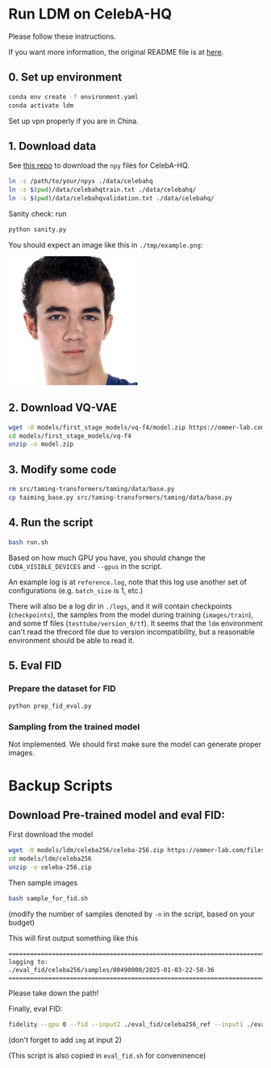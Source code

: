 # Run LDM on CelebA-HQ

Please follow these instructions.

If you want more information, the original README file is at [here](./old_README.md).

## 0. Set up environment

```bash
conda env create -f environment.yaml
conda activate ldm
```

Set up vpn properly if you are in China.

## 1. Download data

See [this repo](https://github.com/Hope7Happiness/CelebA_HQ_Download) to download the `npy` files for CelebA-HQ.

```bash
ln -s /path/to/your/npys ./data/celebahq
ln -s $(pwd)/data/celebahqtrain.txt ./data/celebahq/
ln -s $(pwd)/data/celebahqvalidation.txt ./data/celebahq/
```

Sanity check: run

```bash
python sanity.py
```

You should expect an image like this in `./tmp/example.png`:

<img src="./assets/celeba_sanity.png" width="256">

## 2. Download VQ-VAE

```bash
wget -O models/first_stage_models/vq-f4/model.zip https://ommer-lab.com/files/latent-diffusion/vq-f4.zip
cd models/first_stage_models/vq-f4
unzip -o model.zip
```

## 3. Modify some code

```bash
rm src/taming-transformers/taming/data/base.py
cp taiming_base.py src/taming-transformers/taming/data/base.py
```

## 4. Run the script

```bash
bash run.sh
```

Based on how much GPU you have, you should change the `CUDA_VISIBLE_DEVICES` and `--gpus` in the script.

An example log is at `reference.log`, note that this log use another set of configurations (e.g. `batch_size` is 1, etc.)

There will also be a log dir in `./logs`, and it will contain checkpoints (`checkpoints`), the samples from the model during training (`images/train`), and some tf files (`testtube/version_0/tf`). It seems that the `ldm` environment can't read the tfrecord file due to version incompatibility, but a reasonable environment should be able to read it.

## 5. Eval FID

### Prepare the dataset for FID

```bash
python prep_fid_eval.py
```

### Sampling from the trained model

Not implemented. We should first make sure the model can generate proper images.

# Backup Scripts

## Download Pre-trained model and eval FID:

First download the model

```bash
wget -O models/ldm/celeba256/celeba-256.zip https://ommer-lab.com/files/latent-diffusion/celeba.zip
cd models/ldm/celeba256
unzip -o celeba-256.zip
```

Then sample images

```bash
bash sample_for_fid.sh
```

(modify the number of samples denoted by `-n` in the script, based on your budget)

This will first output something like this

```
===========================================================================
logging to:
./eval_fid/celeba256/samples/00490000/2025-01-03-22-50-36
===========================================================================
```

Please take down the path!

Finally, eval FID:

```bash
fidelity --gpu 0 --fid --input2 ./eval_fid/celeba256_ref --input1 ./eval_fid/celeba256/samples/remaining/path/2025-xxxxxx/img
```

(don't forget to add `img` at input 2)

(This script is also copied in `eval_fid.sh` for conveninence)